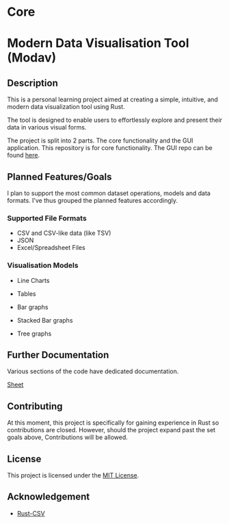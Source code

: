 # Core

# Modern Data Visualisation Tool (Modav)

## Description

This is a personal learning project aimed at creating a simple, intuitive, and modern data visualization tool using Rust. 

The tool is designed to enable users to effortlessly explore and present their data in various visual forms.

The project is split into 2 parts. The core functionality and the GUI application. This repository is for core functionality. The GUI repo can be found [here](https://github.com/EmmanuelDodoo/modav).

## Planned Features/Goals

I plan to support the most common dataset operations, models and data formats. I’ve thus grouped the planned features accordingly.

### Supported File Formats

- CSV  and CSV-like data (like TSV)
- JSON
- Excel/Spreadsheet Files

### Visualisation Models

- Line Charts

- Tables

- Bar graphs

- Stacked Bar graphs

- Tree graphs

## Further Documentation

Various sections of the code have dedicated documentation. 

[Sheet](docs/sheet.md)

## Contributing

At this moment, this project is specifically for gaining experience in Rust so contributions are closed. However, should the project expand past the set goals above, Contributions will be allowed.

## License

This project is licensed under the [MIT License](https://opensource.org/license/mit/).

## Acknowledgement

- [Rust-CSV](https://github.com/BurntSushi/rust-csv)
